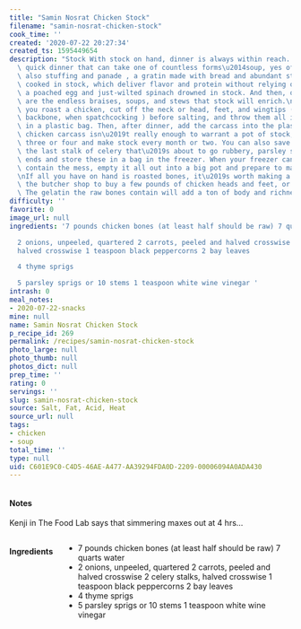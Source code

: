 ```yaml
---
title: "Samin Nosrat Chicken Stock"
filename: "samin-nosrat-chicken-stock"
cook_time: ''
created: '2020-07-22 20:27:34'
created_ts: 1595449654
description: "Stock With stock on hand, dinner is always within reach. A tasty, simple,\
  \ quick dinner that can take one of countless forms\u2014soup, yes of course, but\
  \ also stuffing and panade , a gratin made with bread and abundant stock. Or grains\
  \ cooked in stock, which deliver flavor and protein without relying on meat. Or\
  \ a poached egg and just-wilted spinach drowned in stock. And then, of course, there\
  \ are the endless braises, soups, and stews that stock will enrich.\n\nEvery time\
  \ you roast a chicken, cut off the neck or head, feet, and wingtips (and even the\
  \ backbone, when spatchcocking ) before salting, and throw them all into the freezer\
  \ in a plastic bag. Then, after dinner, add the carcass into the plastic bag. One\
  \ chicken carcass isn\u2019t really enough to warrant a pot of stock, so save up\
  \ three or four and make stock every month or two. You can also save onion ends,\
  \ the last stalk of celery that\u2019s about to go rubbery, parsley stems, and carrot\
  \ ends and store these in a bag in the freezer. When your freezer can no longer\
  \ contain the mess, empty it all out into a big pot and prepare to make stock.\n\
  \nIf all you have on hand is roasted bones, it\u2019s worth making a trek out to\
  \ the butcher shop to buy a few pounds of chicken heads and feet, or some wingtips.\
  \ The gelatin the raw bones contain will add a ton of body and richness to the stock."
difficulty: ''
favorite: 0
image_url: null
ingredients: '7 pounds chicken bones (at least half should be raw) 7 quarts water

  2 onions, unpeeled, quartered 2 carrots, peeled and halved crosswise 2 celery stalks,
  halved crosswise 1 teaspoon black peppercorns 2 bay leaves

  4 thyme sprigs

  5 parsley sprigs or 10 stems 1 teaspoon white wine vinegar '
intrash: 0
meal_notes:
- 2020-07-22-snacks
mine: null
name: Samin Nosrat Chicken Stock
p_recipe_id: 269
permalink: /recipes/samin-nosrat-chicken-stock
photo_large: null
photo_thumb: null
photos_dict: null
prep_time: ''
rating: 0
servings: ''
slug: samin-nosrat-chicken-stock
source: Salt, Fat, Acid, Heat
source_url: null
tags:
- chicken
- soup
total_time: ''
type: null
uid: C601E9C0-C4D5-46AE-A477-AA39294FDA0D-2209-00006094A0ADA430
---
```

<div class="large-8 medium-7 columns" id="writeup">		<div id="notes"><h4>Notes</h4>
<div class="box box-notes"><p>Kenji in The Food Lab says that simmering maxes out at 4 hrs...</p>
</div></div>	</div><!-- #writeup -->
</div><!-- #row-one -->
<div class="row" id="row-two">	<div class="medium-4 small-5 columns" id="ingredients"><h4>Ingredients</h4><div class="box box-ingredients content"><ul>
<li>7 pounds chicken bones (at least half should be raw) 7 quarts water</li>
<li>2 onions, unpeeled, quartered 2 carrots, peeled and halved crosswise 2 celery stalks, halved crosswise 1 teaspoon black peppercorns 2 bay leaves</li>
<li>4 thyme sprigs</li>
<li>5 parsley sprigs or 10 stems 1 teaspoon white wine vinegar</li>
</ul>
</div>	</div>	<div class="medium-6 small-7 columns" id="directions">	</div>